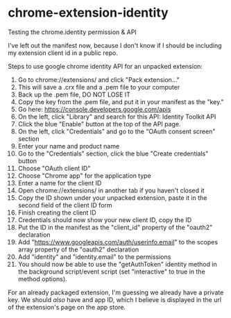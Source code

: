 # chrome-extension-identity
Testing the chrome.identity permission &amp; API

I've left out the manifest now, because I don't know if I should be including my extension client id in a public repo.

Steps to use google chrome identity API for an unpacked extension:

1. Go to chrome://extensions/ and click "Pack extension..."
2. This will save a .crx file and a .pem file to your computer
3. Back up the .pem file, DO NOT LOSE IT
4. Copy the key from the .pem file, and put it in your manifest as the "key."
5. Go here: https://console.developers.google.com/apis
6. On the left, click "Library" and search for this API: Identity Toolkit API
7. Click the blue "Enable" button at the top of the API page.
8. On the left, click "Credentials" and go to the "OAuth consent screen" section
9. Enter your name and product name
10. Go to the "Credentials" section, click the blue "Create credentials" button
11. Choose "OAuth client ID"
12. Choose "Chrome app" for the application type
13. Enter a name for the client ID
14. Open chrome://extensions/ in another tab if you haven't closed it
15. Copy the ID shown under your unpacked extension, paste it in the second field of the client ID form
16. Finish creating the client ID
17. Credentials should now show your new client ID, copy the ID
18. Put the ID in the manifest as the "client_id" property of the "oauth2" declaration
19. Add "https://www.googleapis.com/auth/userinfo.email" to the scopes array property of the "oauth2" declaration
20. Add "identity" and "identity.email" to the permissions
21. You should now be able to use the "getAuthToken" identity method in the background script/event script (set "interactive" to true in the method options).

For an already packaged extension, I'm guessing we already have a private key.  We should *also* have and app ID, which I believe is displayed in the url of the extension's page on the app store.
